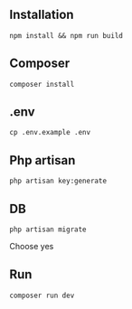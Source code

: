 ## Installation 

    npm install && npm run build

## Composer

    composer install

## .env 

    cp .env.example .env

## Php artisan

    php artisan key:generate

## DB

    php artisan migrate

Choose yes

## Run

    composer run dev

